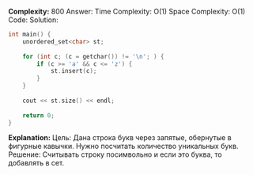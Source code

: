 **Complexity:** 800
Answer:
	Time Complexity: O(1)
	Space Complexity: O(1)
Code:
Solution:
```cpp
int main() {  
    unordered_set<char> st;  
  
    for (int c; (c = getchar()) != '\n'; ) {  
        if (c >= 'a' && c <= 'z') {  
            st.insert(c);  
        }  
    }  
  
    cout << st.size() << endl;  
  
    return 0;  
}
```
**Explanation:**
	Цель: Дана строка букв через запятые, обернутые в фигурные кавычки. Нужно посчитать количество уникальных букв.
	Решение: Считывать строку посимвольно и если это буква, то добавлять в сет.